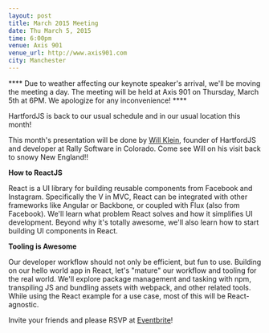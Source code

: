 ```yaml
---
layout: post
title: March 2015 Meeting
date: Thu March 5, 2015
time: 6:00pm
venue: Axis 901
venue_url: http://www.axis901.com
city: Manchester
---
```

**** Due to weather affecting our keynote speaker's arrival, we'll be moving the meeting a day. The meeting will be held at Axis 901 on Thursday, March 5th at 6PM. We apologize for any inconvenience! ****

HartfordJS is back to our usual schedule and in our usual location this month! 

This month's presentation will be done by [Will Klein](http://willkle.in/), founder of HartfordJS and developer at Rally Software in Colorado. Come see Will on his visit back to snowy New England!!

**How to ReactJS**

React is a UI library for building reusable components from Facebook and Instagram. Specifically the V in MVC, React can be integrated with other frameworks like Angular or Backbone, or coupled with Flux (also from Facebook). We'll learn what problem React solves and how it simplifies UI development. Beyond why it's totally awesome, we'll also learn how to start building UI components in React.

**Tooling is Awesome**

Our developer workflow should not only be efficient, but fun to use. Building on our hello world app in React, let's "mature" our workflow and tooling for the real world. We'll explore package management and tasking with npm, transpiling JS and bundling assets with webpack, and other related tools. While using the React example for a use case, most of this will be React-agnostic.

Invite your friends and please RSVP at [Eventbrite](https://www.eventbrite.com/e/hartfordjs-march-2015-tickets-15770571203)!
